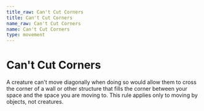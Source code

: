 ```yaml
---
title_raw: Can't Cut Corners
title: Can't Cut Corners
name_raw: Can't Cut Corners
name: Can't Cut Corners
type: movement
---
```


# Can't Cut Corners

A creature can't move diagonally when doing so would allow them to cross the corner of a wall or other structure that fills the corner between your space and the space you are moving to. This rule applies only to moving by objects, not creatures.
